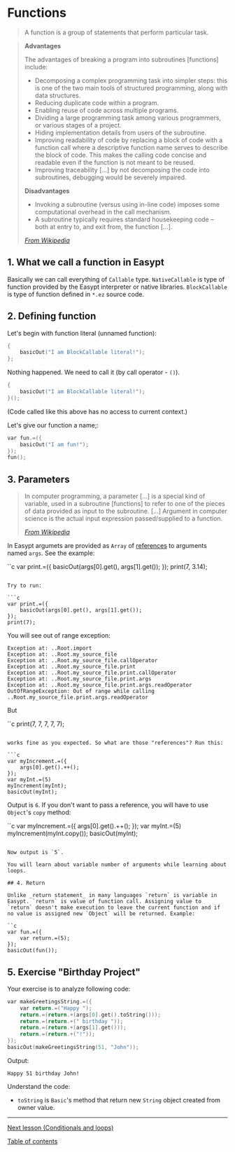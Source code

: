 # Functions

> A function is a group of statements that perform particular task.

>**Advantages**
>
>The advantages of breaking a program into subroutines [functions] include:
>- Decomposing a complex programming task into simpler steps: this is one of the two main tools of structured programming, along with data structures.
>- Reducing duplicate code within a program.
>- Enabling reuse of code across multiple programs.
>- Dividing a large programming task among various programmers, or various stages of a project.
>- Hiding implementation details from users of the subroutine.
>- Improving readability of code by replacing a block of code with a function call where a descriptive function name serves to describe the block of code. This makes the calling code concise and readable even if the function is not meant to be reused.
>- Improving traceability [...] by not decomposing the code into subroutines, debugging would be severely impaired.
>
>**Disadvantages**
>- Invoking a subroutine (versus using in-line code) imposes some computational overhead in the call mechanism.
>- A subroutine typically requires standard housekeeping code – both at entry to, and exit from, the function [...].
>
>[_From Wikipedia_](https://en.wikipedia.org/wiki/Subroutine)

## 1. What we call a function in Easypt

Basically we can call everything of `Callable` type. `NativeCallable` is type of function provided by the Easypt interpreter or native libraries. `BlockCallable` is type of function defined in `*.ez` source code.

## 2. Defining function

Let's begin with function literal (unnamed function):

```c
{
    basicOut("I am BlockCallable literal!");
};
```

Nothing happened. We need to call it (by call operator - `()`).

```c
{
    basicOut("I am BlockCallable literal!");
}();
```

(Code called like this above has no access to current context.)

Let's give our function a name;:

```c
var fun.=({
    basicOut("I am fun!");
});
fun();
```

## 3. Parameters

> In computer programming, a parameter  [...] is a special kind of variable, used in a subroutine [functions] to refer to one of the pieces of data provided as input to the subroutine. [...] Argument in computer science is the actual input expression passed/supplied to a function.
>
>[_From Wikipedia_](https://en.wikipedia.org/wiki/Parameter_(computer_programming))

In Easypt argumets are provided as `Array` of [references](https://en.wikipedia.org/wiki/Evaluation_strategy#Call_by_reference) to arguments named `args`. See the example:

``c
var print.=({
    basicOut(args[0].get(), args[1].get());
});
print(7, 3.14);
```

Try to run:

```c
var print.=({
    basicOut(args[0].get(), args[1].get());
});
print(7);
```

You will see out of range exception:

```
Exception at: ..Root.import
Exception at: ..Root.my_source_file
Exception at: ..Root.my_source_file.callOperator
Exception at: ..Root.my_source_file.print
Exception at: ..Root.my_source_file.print.callOperator
Exception at: ..Root.my_source_file.print.args
Exception at: ..Root.my_source_file.print.args.readOperator
OutOfRangeException: Out of range while calling ..Root.my_source_file.print.args.readOperator
```

But 

``c
print(7, 7, 7, 7, 7);
```

works fine as you expected. So what are those "references"? Run this:

```c
var myIncrement.=({
    args[0].get().++();
});
var myInt.=(5)
myIncrement(myInt);
basicOut(myInt);
```

Output is `6`. If you don't want to pass a reference, you will have to use `Object`'s `copy` method:

``c
var myIncrement.=({
    args[0].get().++();
});
var myInt.=(5)
myIncrement(myInt.copy());
basicOut(myInt);
```

Now output is `5`.

You will learn about variable number of arguments while learning about loops.

## 4. Return

Unlike _return statement_ in many languages `return` is variable in Easypt. `return` is value of function call. Assigning value to `return` doesn't make execution to leave the current function and if no value is assigned new `Object` will be returned. Example:

``c
var fun.=({
    var return.=(5);
});
basicOut(fun());
```

## 5. Exercise "Birthday Project"

Your exercise is to analyze following code:

```c
var makeGreetingsString.=({
    var return.=("Happy ");
    return.=(return.+(args[0].get().toString()));
    return.=(return.+(" birthday "));
    return.=(return.+(args[1].get()));
    return.=(return.+("!"));
});
basicOut(makeGreetingsString(51, "John"));
```

Output:

```
Happy 51 birthday John!
```

Understand the code:

- `toString` is `Basic`'s method that return new `String` object created from owner value.

---

[Next lesson (Conditionals and loops)](conditionals_and_loops.md)

[Table of contents](tutorial.md)